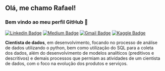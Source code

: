 ## Olá, me chamo Rafael! 
### Bem vindo ao meu perfil GitHub 👋

[![Linkedin Badge](https://img.shields.io/badge/-LinkedIn-blue?style=flat-square&logo=Linkedin&logoColor=white&link=https://www.linkedin.com/in/rafaelpdsantos/)](https://www.linkedin.com/in/rafaelpdsantos/)
[![Medium Badge](https://img.shields.io/badge/-Medium-black?style=flat-square&logo=Medium&logoColor=white&link=https://medium.com/@rafaelpdsantos)](https://medium.com/@rafaelpdsantos)
[![Gmail Badge](https://img.shields.io/badge/-Gmail-red?style=flat-square&logo=Gmail&logoColor=white&link=rafaelpdsantos@gmail.com)](rafaelpdsantos@gmail.com)
[![Kaggle Badge](https://img.shields.io/badge/-kaggle-blue?style=flat-square&logo=kaggle&logoColor=white&link=https://www.kaggle.com/rasantos)](https://www.kaggle.com/rasantos)

**Cientista de dados**, em desenvolvimento, focando no processo de análise de dados utilizando o python, bem como utilização do SQL para a coleta dos dados, além do desenvolvimento de modelos analíticos (preditivos e descritivos) e demais processos que permiam as atividades de um cientista de dados, com o foco na evolução dos produtos e serviços.

<!--
**rafaelpds/rafaelpds** is a ✨ _special_ ✨ repository because its `README.md` (this file) appears on your GitHub profile.

Here are some ideas to get you started:

- 🔭 I’m currently working on ...
- 🌱 I’m currently learning ...
- 👯 I’m looking to collaborate on ...
- 🤔 I’m looking for help with ...
- 💬 Ask me about ...
- 📫 How to reach me: ...
- 😄 Pronouns: ...
- ⚡ Fun fact: ...
-->

